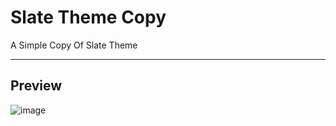 # Slate Theme Copy
A Simple Copy Of Slate Theme

---

## Preview

![image](https://user-images.githubusercontent.com/75035219/158375660-d31e472d-bcb0-41d4-b3fd-0bf1ff5da8be.png)
